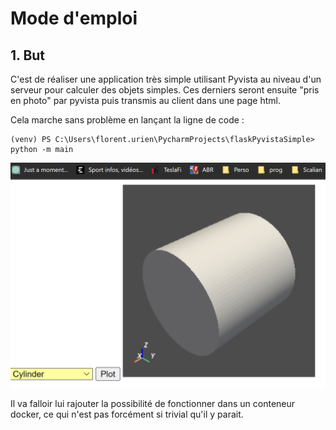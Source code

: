 # Mode d'emploi
## 1. But

C'est de réaliser une application très simple utilisant Pyvista au niveau d'un serveur pour calculer des objets simples. Ces derniers seront ensuite "pris en photo" par pyvista puis transmis au client dans une page html.

Cela marche sans problème en lançant la ligne de code :

```batch
(venv) PS C:\Users\florent.urien\PycharmProjects\flaskPyvistaSimple> python -m main
```

![Alt text](./static/images/capture.PNG?raw=true "Lancement IHM")

Il va falloir lui rajouter la possibilité de fonctionner dans un conteneur docker, ce qui n'est pas forcément si trivial qu'il y parait.
